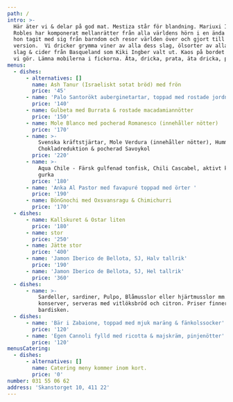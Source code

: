 ```yaml
---
path: /
intro: >-
  Här äter vi & delar på god mat. Mestiza står för blandning. Mariuxi Ingber
  Robles har komponerat mellanrätter från alla världens hörn i en ända röra som
  hon tagit med sig från barndom och resor världen över och gjort till sin egna
  version.  Vi dricker grymma viner av alla dess slag, ölsorter av alla dess
  slag & cider från Basqueland som Kiki Ingber valt ut. Kaos på bordet är valet
  vi gör. Lämna mobilerna i fickorna. Äta, dricka, prata, äta dricka, prata...
menus:
  - dishes:
      - alternatives: []
        name: Ash Tanur (Israeliskt sotat bröd) med frön
        price: '45'
      - name: 'Palo Santorökt auberginetartar, toppad med rostade jordnötter'
        price: '140'
      - name: Gulbeta med Burrata & rostade macadamiannötter
        price: '150'
      - name: Mole Blanco med pocherad Romanesco (innehåller nötter)
        price: '170'
      - name: >-
          Svenska kräftstjärtar, Mole Verdura (innehåller nötter), Hummer och
          Chokladreduktion & pocherad Savoykol
        price: '220'
      - name: >-
          Aqua Chile - Färsk gulfenad tonfisk, Chili Cascabel, aktivt kol &
          gurka
        price: '180'
      - name: 'Anka Al Pastor med favapuré toppad med örter '
        price: '190'
      - name: BönGnochi med Oxsvansragu & Chimichurri
        price: '170'
  - dishes:
      - name: Kallskuret & Ostar liten
        price: '180'
      - name: stor
        price: '250'
      - name: Jätte stor
        price: '400'
      - name: 'Jamon Iberico de Bellota, 5J, Halv tallrik'
        price: '190'
      - name: 'Jamon Iberico de Bellota, 5J, Hel tallrik'
        price: '360'
  - dishes:
      - name: >-
          Sardeller, sardiner, Pulpo, Blåmusslor eller hjärtmusslor mm. i
          konserver, serveras med vitlöksbröd och citron. Priser finner ni på
          bardisken.
  - dishes:
      - name: 'Bär i Zabaione, toppad med mjuk maräng & fänkolssocker'
        price: '120'
      - name: 'Egen Cannoli fylld med ricotta & majskräm, pinjenötter'
        price: '120'
menusCatering:
  - dishes:
      - alternatives: []
        name: Catering meny kommer inom kort.
        price: '0'
number: 031 55 06 62
address: 'Skanstorget 10, 411 22'
---
```


